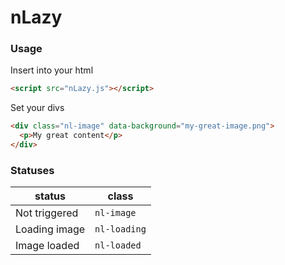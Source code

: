 # nLazy

### Usage
Insert into your html
```html
<script src="nLazy.js"></script>
```
Set your divs
```html
<div class="nl-image" data-background="my-great-image.png">
  <p>My great content</p>
</div>
```

### Statuses
|status|class|
|---|---|
|Not triggered|`nl-image`|
|Loading image|`nl-loading`|
|Image loaded|`nl-loaded`|
